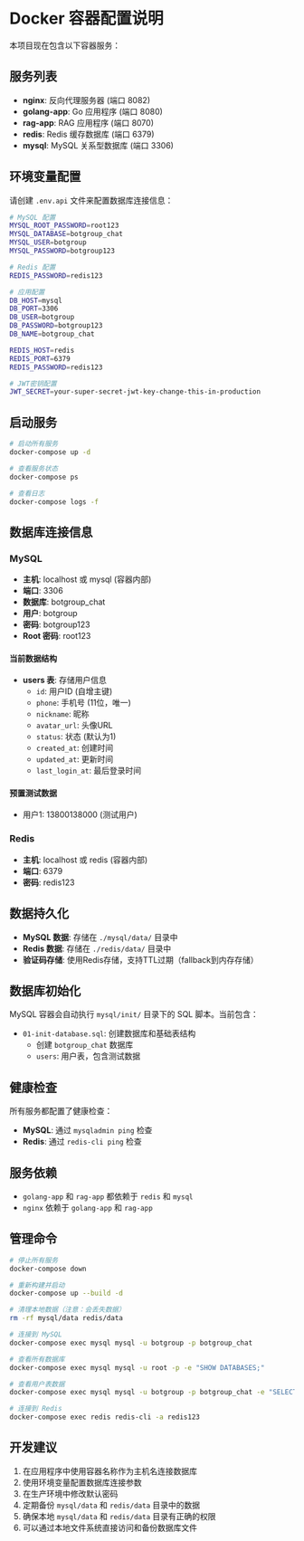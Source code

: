 # Docker 容器配置说明

本项目现在包含以下容器服务：

## 服务列表

- **nginx**: 反向代理服务器 (端口 8082)
- **golang-app**: Go 应用程序 (端口 8080)
- **rag-app**: RAG 应用程序 (端口 8070)
- **redis**: Redis 缓存数据库 (端口 6379)
- **mysql**: MySQL 关系型数据库 (端口 3306)

## 环境变量配置

请创建 `.env.api` 文件来配置数据库连接信息：

```bash
# MySQL 配置
MYSQL_ROOT_PASSWORD=root123
MYSQL_DATABASE=botgroup_chat
MYSQL_USER=botgroup
MYSQL_PASSWORD=botgroup123

# Redis 配置
REDIS_PASSWORD=redis123

# 应用配置
DB_HOST=mysql
DB_PORT=3306
DB_USER=botgroup
DB_PASSWORD=botgroup123
DB_NAME=botgroup_chat

REDIS_HOST=redis
REDIS_PORT=6379
REDIS_PASSWORD=redis123

# JWT密钥配置
JWT_SECRET=your-super-secret-jwt-key-change-this-in-production
```

## 启动服务

```bash
# 启动所有服务
docker-compose up -d

# 查看服务状态
docker-compose ps

# 查看日志
docker-compose logs -f
```

## 数据库连接信息

### MySQL
- **主机**: localhost 或 mysql (容器内部)
- **端口**: 3306
- **数据库**: botgroup_chat
- **用户**: botgroup
- **密码**: botgroup123
- **Root 密码**: root123

#### 当前数据结构
- **users 表**: 存储用户信息
  - `id`: 用户ID (自增主键)
  - `phone`: 手机号 (11位，唯一)
  - `nickname`: 昵称
  - `avatar_url`: 头像URL
  - `status`: 状态 (默认为1)
  - `created_at`: 创建时间
  - `updated_at`: 更新时间
  - `last_login_at`: 最后登录时间

#### 预置测试数据
- 用户1: 13800138000 (测试用户)

### Redis
- **主机**: localhost 或 redis (容器内部)
- **端口**: 6379
- **密码**: redis123

## 数据持久化

- **MySQL 数据**: 存储在 `./mysql/data/` 目录中
- **Redis 数据**: 存储在 `./redis/data/` 目录中
- **验证码存储**: 使用Redis存储，支持TTL过期（fallback到内存存储）

## 数据库初始化

MySQL 容器会自动执行 `mysql/init/` 目录下的 SQL 脚本。当前包含：

- `01-init-database.sql`: 创建数据库和基础表结构
  - 创建 `botgroup_chat` 数据库
  - `users`: 用户表，包含测试数据

## 健康检查

所有服务都配置了健康检查：
- **MySQL**: 通过 `mysqladmin ping` 检查
- **Redis**: 通过 `redis-cli ping` 检查

## 服务依赖

- `golang-app` 和 `rag-app` 都依赖于 `redis` 和 `mysql`
- `nginx` 依赖于 `golang-app` 和 `rag-app`

## 管理命令

```bash
# 停止所有服务
docker-compose down

# 重新构建并启动
docker-compose up --build -d

# 清理本地数据（注意：会丢失数据）
rm -rf mysql/data redis/data

# 连接到 MySQL
docker-compose exec mysql mysql -u botgroup -p botgroup_chat

# 查看所有数据库
docker-compose exec mysql mysql -u root -p -e "SHOW DATABASES;"

# 查看用户表数据
docker-compose exec mysql mysql -u botgroup -p botgroup_chat -e "SELECT * FROM users;"

# 连接到 Redis
docker-compose exec redis redis-cli -a redis123
```

## 开发建议

1. 在应用程序中使用容器名称作为主机名连接数据库
2. 使用环境变量配置数据库连接参数
3. 在生产环境中修改默认密码
4. 定期备份 `mysql/data` 和 `redis/data` 目录中的数据
5. 确保本地 `mysql/data` 和 `redis/data` 目录有正确的权限
6. 可以通过本地文件系统直接访问和备份数据库文件 